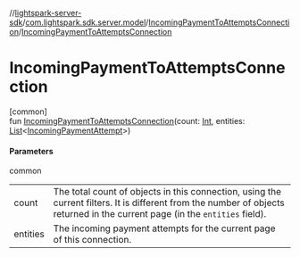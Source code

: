 //[lightspark-server-sdk](../../../index.md)/[com.lightspark.sdk.server.model](../index.md)/[IncomingPaymentToAttemptsConnection](index.md)/[IncomingPaymentToAttemptsConnection](-incoming-payment-to-attempts-connection.md)

# IncomingPaymentToAttemptsConnection

[common]\
fun [IncomingPaymentToAttemptsConnection](-incoming-payment-to-attempts-connection.md)(count: [Int](https://kotlinlang.org/api/latest/jvm/stdlib/kotlin/-int/index.html), entities: [List](https://kotlinlang.org/api/latest/jvm/stdlib/kotlin.collections/-list/index.html)&lt;[IncomingPaymentAttempt](../-incoming-payment-attempt/index.md)&gt;)

#### Parameters

common

| | |
|---|---|
| count | The total count of objects in this connection, using the current filters. It is different from the number of objects returned in the current page (in the `entities` field). |
| entities | The incoming payment attempts for the current page of this connection. |
